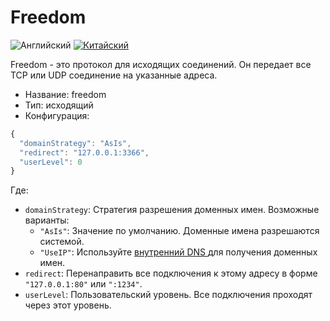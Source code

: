 # Freedom

![Английский](../../resources/englishc.svg) [![Китайский](../../resources/chinese.svg)](https://www.v2ray.com/chapter_02/protocols/freedom.html)

Freedom - это протокол для исходящих соединений. Он передает все TCP или UDP соединение на указанные адреса.

* Название: freedom
* Тип: исходящий
* Конфигурация:

```javascript
{
  "domainStrategy": "AsIs",
  "redirect": "127.0.0.1:3366",
  "userLevel": 0
}
```

Где:

* `domainStrategy`: Стратегия разрешения доменных имен. Возможные варианты: 
  * `"AsIs"`: Значение по умолчанию. Доменные имена разрешаются системой.
  * ` "UseIP" `: Используйте [ внутренний DNS ](../dns.md) для получения доменных имен.
* `redirect`: Перенаправить все подключения к этому адресу в форме ` "127.0.0.1:80" ` или ` ":1234" `.
* ` userLevel `: Пользовательский уровень. Все подключения проходят через этот уровень.